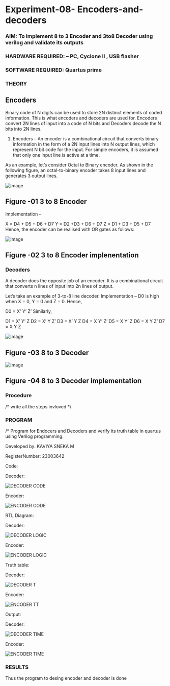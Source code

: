 # Experiment-08- Encoders-and-decoders 
### AIM: To implement 8 to 3 Encoder and  3to8 Decoder using verilog and validate its outputs
### HARDWARE REQUIRED:  – PC, Cyclone II , USB flasher
### SOFTWARE REQUIRED:   Quartus prime
### THEORY 

## Encoders
Binary code of N digits can be used to store 2N distinct elements of coded information. This is what encoders and decoders are used for. Encoders convert 2N lines of input into a code of N bits and Decoders decode the N bits into 2N lines.

1. Encoders –
An encoder is a combinational circuit that converts binary information in the form of a 2N input lines into N output lines, which represent N bit code for the input. For simple encoders, it is assumed that only one input line is active at a time.

As an example, let’s consider Octal to Binary encoder. As shown in the following figure, an octal-to-binary encoder takes 8 input lines and generates 3 output lines.

![image](https://user-images.githubusercontent.com/36288975/171543588-bc0746df-a173-4b35-989e-5fb7d385fe8a.png)
## Figure -01 3 to 8 Encoder 


Implementation –

X = D4 + D5 + D6 + D7
Y = D2 +D3 + D6 + D7
Z = D1 + D3 + D5 + D7 
Hence, the encoder can be realised with OR gates as follows:


![image](https://user-images.githubusercontent.com/36288975/171543740-68403b82-aa93-4c98-9343-f32b14885a2e.png)
## Figure -02 3 to 8 Encoder implenentation 

 ### Decoders 
A decoder does the opposite job of an encoder. It is a combinational circuit that converts n lines of input into 2n lines of output.

Let’s take an example of 3-to-8 line decoder.
Implementation –
D0 is high when X = 0, Y = 0 and Z = 0. Hence,

D0 = X’ Y’ Z’ 
Similarly,

D1 = X’ Y’ Z
D2 = X’ Y Z’
D3 = X’ Y Z
D4 = X Y’ Z’
D5 = X Y’ Z
D6 = X Y Z’
D7 = X Y Z 


![image](https://user-images.githubusercontent.com/36288975/171543978-ee2d0671-2846-40a1-8705-507fd6287a49.png)
## Figure -03 8 to 3 Decoder 



![image](https://user-images.githubusercontent.com/36288975/171543866-5a6eace6-8683-49d7-9c4f-a7cb30ec3035.png)
## Figure -04 8 to 3 Decoder implementation 

### Procedure
/* write all the steps invloved */



### PROGRAM 
/*
Program for Endocers and Decoders  and verify its truth table in quartus using Verilog programming.

Developed by: KAVIYA SNEKA M

RegisterNumber:  23003642

Code:

Decoder:

![DECODER CODE](https://github.com/kaviya546/Experiment-08-Encoders-and-decoders-/assets/150368823/31d30a22-1773-416c-b451-b6e62b3e1dac)

Encoder:

![ENCODER CODE](https://github.com/kaviya546/Experiment-08-Encoders-and-decoders-/assets/150368823/b476b390-3815-4378-b83c-92671c91191c)

RTL Diagram:

Decoder:

![DECODER LOGIC](https://github.com/kaviya546/Experiment-08-Encoders-and-decoders-/assets/150368823/3105358d-55db-47c2-b4e6-acc5b961dcb0)

Encoder:

![ENCODER LOGIC](https://github.com/kaviya546/Experiment-08-Encoders-and-decoders-/assets/150368823/ff26958d-19ac-499d-b0d6-00f9ab977708)

Truth table:

Decoder:

![DECODER T](https://github.com/kaviya546/Experiment-08-Encoders-and-decoders-/assets/150368823/7b366f26-e197-494e-8151-f14e31fa8e52)

Encoder:

![ENCODER TT](https://github.com/kaviya546/Experiment-08-Encoders-and-decoders-/assets/150368823/02d646db-8796-4316-b410-0fb64b73d4b4)


Output:

Decoder:

![DECODER TIME](https://github.com/kaviya546/Experiment-08-Encoders-and-decoders-/assets/150368823/1291ea27-eaa7-4130-9754-d83e9b154f65)

Encoder:

![ENCODER TIME](https://github.com/kaviya546/Experiment-08-Encoders-and-decoders-/assets/150368823/9cf0cc69-10df-4cb8-a13f-048c57d50b8b)



### RESULTS 

Thus the program to desing encoder and decoder is done
